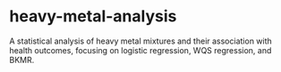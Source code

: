 # heavy-metal-analysis
A statistical analysis of heavy metal mixtures and their association with health outcomes, focusing on logistic regression, WQS regression, and BKMR.
